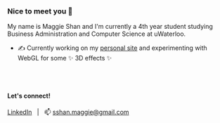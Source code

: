 ### Nice to meet you 👋
My name is Maggie Shan and I'm currently a 4th year student studying Business Administration and Computer Science at uWaterloo. 
- :writing_hand: Currently working on my [personal site](https://maggieshan.github.io/) and experimenting with WebGL for some ✨ 3D effects ✨


<br><br/>
#### Let's connect! 
[LinkedIn](https://www.linkedin.com/in/maggieshan/) &nbsp; | &nbsp; 📫 sshan.maggie@gmail.com


<!--
**MaggieShan/MaggieShan** is a ✨ _special_ ✨ repository because its `README.md` (this file) appears on your GitHub profile.

Here are some ideas to get you started:

- 🔭 I’m currently working on ...

- 👯 I’m looking to collaborate on ...
- 🤔 I’m looking for help with ...
- 💬 Ask me about ...
- 📫 How to reach me: ...
- 😄 Pronouns: ...
- ⚡ Fun fact: ...
-->
